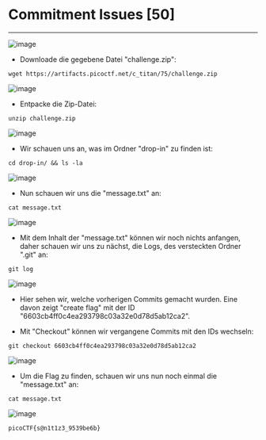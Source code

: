 # Commitment Issues [50]
---
![image](https://github.com/HAW-THL/Write-ups/assets/90260119/b9e80ad7-b42e-4698-b5d4-18ca6519aa82)

- Downloade die gegebene Datei "challenge.zip":
```
wget https://artifacts.picoctf.net/c_titan/75/challenge.zip
```

![image](https://github.com/HAW-THL/Write-ups/assets/90260119/2c33340d-d6c8-4cf4-837a-09a91447e706)

- Entpacke die Zip-Datei:
```
unzip challenge.zip
```

![image](https://github.com/HAW-THL/Write-ups/assets/90260119/354c2f88-817f-4ce7-b573-7307e9983ecf)

- Wir schauen uns an, was im Ordner "drop-in" zu finden ist:
```
cd drop-in/ && ls -la
```

![image](https://github.com/HAW-THL/Write-ups/assets/90260119/7b468c16-84de-452b-ae5c-02ca115c7604)

- Nun schauen wir uns die "message.txt" an:
```
cat message.txt
```

![image](https://github.com/HAW-THL/Write-ups/assets/90260119/048ec8d6-03a5-4aae-8303-f89664de13fe)

- Mit dem Inhalt der "message.txt" können wir noch nichts anfangen, daher schauen wir uns zu nächst, die Logs, des versteckten Ordner ".git" an:
```
git log
```

![image](https://github.com/HAW-THL/Write-ups/assets/90260119/f71b20be-4c7b-49a5-9d3e-43ffb6548a38)

- Hier sehen wir, welche vorherigen Commits gemacht wurden. Eine davon zeigt "create flag" mit der ID "6603cb4ff0c4ea293798c03a32e0d78d5ab12ca2".

- Mit "Checkout" können wir vergangene Commits mit den IDs wechseln:

```
git checkout 6603cb4ff0c4ea293798c03a32e0d78d5ab12ca2
```

![image](https://github.com/HAW-THL/Write-ups/assets/90260119/69e83290-fd62-41bb-af39-5d4a4b2b32af)

- Um die Flag zu finden, schauen wir uns nun noch einmal die "message.txt" an:

```
cat message.txt
```

![image](https://github.com/HAW-THL/Write-ups/assets/90260119/4cc50399-9336-422c-8c1e-ecb35cfa48e3)

```
picoCTF{s@n1t1z3_9539be6b}
```
